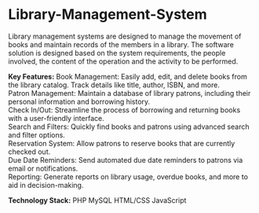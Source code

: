# Library-Management-System
Library management systems are designed to manage the movement of books and maintain records of the members in a library. The software solution is designed based on the system requirements, the people involved, the content of the operation and the activity to be performed.

**Key Features:**
Book Management: Easily add, edit, and delete books from the library catalog. Track details like title, author, ISBN, and more.<br>
Patron Management: Maintain a database of library patrons, including their personal information and borrowing history.<br>
Check In/Out: Streamline the process of borrowing and returning books with a user-friendly interface.<br>
Search and Filters: Quickly find books and patrons using advanced search and filter options.<br>
Reservation System: Allow patrons to reserve books that are currently checked out.<br>
Due Date Reminders: Send automated due date reminders to patrons via email or notifications.<br>
Reporting: Generate reports on library usage, overdue books, and more to aid in decision-making.<br>

**Technology Stack:**
PHP
MySQL
HTML/CSS
JavaScript
